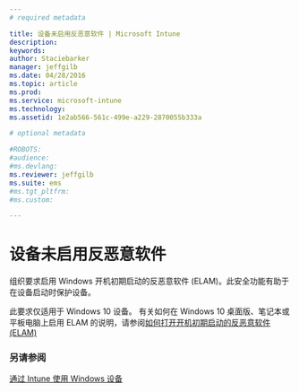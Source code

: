 ```yaml
---
# required metadata

title: 设备未启用反恶意软件 | Microsoft Intune
description:
keywords:
author: Staciebarker
manager: jeffgilb
ms.date: 04/28/2016
ms.topic: article
ms.prod:
ms.service: microsoft-intune
ms.technology:
ms.assetid: 1e2ab566-561c-499e-a229-2870055b333a

# optional metadata

#ROBOTS:
#audience:
#ms.devlang:
ms.reviewer: jeffgilb
ms.suite: ems
#ms.tgt_pltfrm:
#ms.custom:

---
```



# 设备未启用反恶意软件

组织要求启用 Windows 开机初期启动的反恶意软件 (ELAM)。此安全功能有助于在设备启动时保护设备。 

此要求仅适用于 Windows 10 设备。 有关如何在 Windows 10 桌面版、笔记本或平板电脑上启用 ELAM 的说明，请参阅[如何打开开机初期启动的反恶意软件 (ELAM)](https://gallery.technet.microsoft.com/How-to-turn-on-Early-84552ec5)


### 另请参阅
[通过 Intune 使用 Windows 设备](using-your-windows-device-with-intune.md)

<!--HONumber=May16_HO2-->


